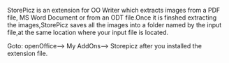 StorePicz is an extension for OO Writer which extracts images from a PDF file, MS Word Document or from an ODT file.Once it is finshed extracting the images,StorePicz saves all the images into a folder named by the input file,at the same location where your input file is located.

Goto: openOffice--> My AddOns--> Storepicz after you installed the extension file.